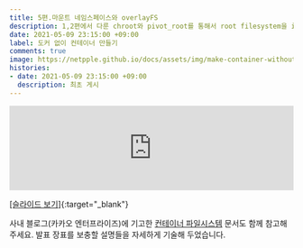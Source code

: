 ```yaml
---
title: 5편.마운트 네임스페이스와 overlayFS  
description: 1,2편에서 다룬 chroot와 pivot_root를 통해서 root filesystem을 isolation하였습니다. 마운트 네임스페이스는 파일시스템 마운트를 isolation 하는 것으로 이미 pivot_root에서도 사용하였지만, mount 처리를 격리함으로써 컨테이너 내부의 파일시스템 구조를 독립적으로 유지합니다. 실제 도커 컨테이너의 이미지 tarball을 이용하여 pivot_root와 mount namespace까지 적용하여 실제 도커 방식과 유사하게 컨테이너를 기동하여 봅니다. 그리고, 컨테이너 이미지 용량/중복을 해결하기 위한 overlayFS 에 대하여 다룹니다.       
date: 2021-05-09 23:15:00 +09:00
label: 도커 없이 컨테이너 만들기
comments: true
image: https://netpple.github.io/docs/assets/img/make-container-without-docker-intro-5.png
histories:
- date: 2021-05-09 23:15:00 +09:00
  description: 최초 게시
---
```

<div class="responsive-wrap">
  <iframe src="https://docs.google.com/presentation/d/e/2PACX-1vRBV22GjJhwirgAGcAmEu7qH0Fi9VUUwHz1vaLmWYWmS8gFfp7-g3ArVQ3w1YxgYP3B56f2noQDN7Kf/embed?start=false&loop=false&delayms=3000" frameborder="0" width="100%" allowfullscreen="true" mozallowfullscreen="true" webkitallowfullscreen="true"></iframe>
</div>

[[슬라이드 보기]](https://docs.google.com/presentation/d/1rQQzmg83m_lU6mcIy2eZSXDlLqKmJB748GfPeHDWTeI/edit#){:target="_blank"}

사내 블로그(카카오 엔터프라이즈)에 기고한 [컨테이너 파일시스템](https://tech.kakaoenterprise.com/171) 문서도 함께 참고해 주세요. 발표 장표를 보충할 설명들을 자세하게 기술해 두었습니다.